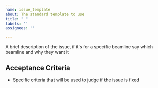 ```yaml
---
name: issue_template
about: The standard template to use
title: " "
labels: ''
assignees: ''

---
```


A brief description of the issue, if it's for a specific beamline say which beamline and why they want it

## Acceptance Criteria
* Specific criteria that will be used to judge if the issue is fixed
